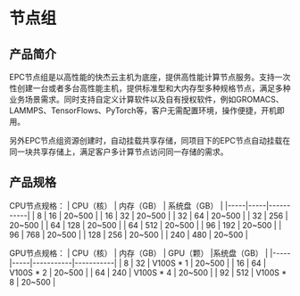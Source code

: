 # 节点组

## 产品简介
EPC节点组是以高性能的快杰云主机为底座，提供高性能计算节点服务。支持一次性创建一台或者多台高性能主机，提供标准型和大内存型多种规格节点，满足多种业务场景需求。同时支持自定义计算软件以及自有授权软件，例如GROMACS、LAMMPS、TensorFlows、PyTorch等，客户无需配置环境，操作便捷，开机即用。

另外EPC节点组资源创建时，自动挂载共享存储，同项目下的EPC节点自动挂载在同一块共享存储上，满足客户多计算节点访问同一存储的需求。

## 产品规格
CPU节点规格：
| CPU（核） | 内存（GB） | 系统盘（GB） |
|-----|-----|-----------|
| 8 | 16 | 20~500 |
| 16 | 32 | 20~500 |
| 32 | 64 | 20~500 |
| 32 | 256 | 20~500 |
| 64 | 128 | 20~500 |
| 64 | 512 | 20~500 |
| 96 | 192 | 20~500 |
| 96 | 768 | 20~500 |
| 128 | 256 | 20~500 |
| 240 | 480 | 20~500 |  

GPU节点规格：
| CPU（核） | 内存（GB） | GPU（颗） |系统盘（GB） |
|-----|-----|-----------|-----------|
| 8 | 32 | V100S * 1 | 20~500 |
| 16 | 64 | V100S * 2 | 20~500 |
| 64 | 240 | V100S * 4 | 20~500 |
| 92 | 512 | V100S * 8 | 20~500 |




